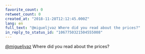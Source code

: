 ```yaml
---
favorite_count: 0
retweet_count: 0
created_at: "2018-11-28T12:12:45.000Z"
lang: en
full_text: "@migueljvaz Where did you read about the prices?"
in_reply_to_status_id: "1067750321504555008"
---
```


[@migueljvaz](https://twitter.com/migueljvaz) Where did you read about the
prices?
